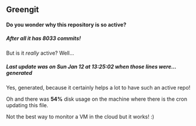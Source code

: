 ## Greengit

#### Do you wonder why this repository is so active?

##### After all it has 8033 commits!

But is it *really* active? Well...

##### Last update was on Sun Jan 12 at 13:25:02 when those lines were... generated

Yes, generated, because it certainly helps a lot to have such an active repo!

Oh and there was **54%** disk usage on the machine
where there is the cron updating this file.

Not the best way to monitor a VM in the cloud but it works! :)
